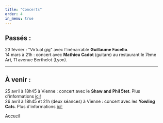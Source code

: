```yaml
---
title: "Concerts"
order: 4
in_menu: true
---
```

<h2>Passés :</h2>

<p1>23 février : "Virtual gig" avec l'inénarrable <b>Guillaume Facello</b>.</p1><br>
<p1>14 mars à 21h : concert avec <b>Mathieu Cadot</b> (guitare) au restaurant le 7ème Art, 11 avenue Berthelot (Lyon).</p1>
<hr>
<h2>À venir :</h2>

<p1>25 avril à 18h45 à Vienne : concert avec le <b>Shaw and Phil 5tet</b>. Plus d'informations <a href="https://clubstgeorges.fr/index.php/evenement/shawe-phil-5tet/">ici!</a></p1>
<br>
<p1>26 avril à 18h45 et 21h (deux séances) à Vienne : concert avec les <b>Yowling Cats</b>. Plus d'informations <a href="https://clubstgeorges.fr/index.php/evenement/week-end-mensuel-au-caveau-jazz-2/">ici!</a></p1>

<a href="index.html" class="bouton">Accueil</a> 